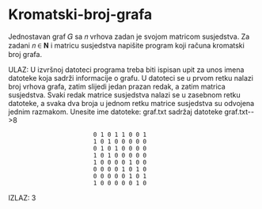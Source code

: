 # Kromatski-broj-grafa
Jednostavan graf 𝐺 sa 𝑛 vrhova zadan je svojom matricom susjedstva. Za zadani 𝑛 ∈ 𝐍 i matricu
susjedstva napišite program koji računa kromatski broj grafa. 

ULAZ:
U izvršnoj datoteci programa treba biti ispisan upit za unos imena datoteke koja sadrži informacije o
grafu. U datoteci se u prvom retku nalazi broj vrhova grafa, zatim slijedi jedan prazan redak, a zatim
matrica susjedstva. Svaki redak matrice susjedstva nalazi se u zasebnom retku datoteke, a svaka dva
broja u jednom retku matrice susjedstva su odvojena jednim razmakom.
Unesite ime datoteke: graf.txt
sadržaj datoteke graf.txt-->8
                            
                            0 1 0 1 1 0 0 1
                            1 0 1 0 0 0 0 0
                            0 1 0 1 0 0 0 0
                            1 0 1 0 0 0 0 0
                            1 0 0 0 0 1 0 0
                            0 0 0 0 1 0 1 0
                            0 0 0 0 0 1 0 1
                            1 0 0 0 0 0 1 0

IZLAZ: 3
